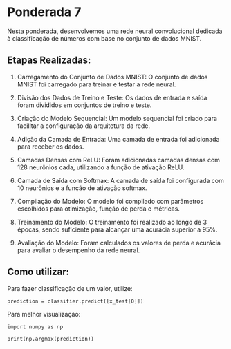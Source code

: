 # Ponderada 7

Nesta ponderada, desenvolvemos uma rede neural convolucional dedicada à classificação de números com base no conjunto de dados MNIST.

## Etapas Realizadas:

1. Carregamento do Conjunto de Dados MNIST: O conjunto de dados MNIST foi carregado para treinar e testar a rede neural.

2. Divisão dos Dados de Treino e Teste: Os dados de entrada e saída foram divididos em conjuntos de treino e teste.

3. Criação do Modelo Sequencial: Um modelo sequencial foi criado para facilitar a configuração da arquitetura da rede.

4. Adição da Camada de Entrada: Uma camada de entrada foi adicionada para receber os dados.

5. Camadas Densas com ReLU: Foram adicionadas camadas densas com 128 neurônios cada, utilizando a função de ativação ReLU.

6. Camada de Saída com Softmax: A camada de saída foi configurada com 10 neurônios e a função de ativação softmax.

7. Compilação do Modelo: O modelo foi compilado com parâmetros escolhidos para otimização, função de perda e métricas.

8. Treinamento do Modelo: O treinamento foi realizado ao longo de 3 épocas, sendo suficiente para alcançar uma acurácia superior a 95%.

9. Avaliação do Modelo: Foram calculados os valores de perda e acurácia para avaliar o desempenho da rede neural.

## Como utilizar:

Para fazer classificação de um valor, utilize:
```
prediction = classifier.predict([x_test[0]])
```

Para melhor visualização:
```
import numpy as np

print(np.argmax(prediction))
```